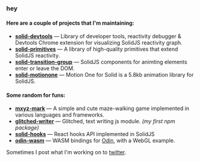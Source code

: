 ### hey

#### Here are a couple of projects that I'm maintaining:

- **[solid-devtools](https://github.com/thetarnav/solid-devtools)** — Library of developer tools, reactivity debugger & Devtools Chrome extension for visualizing SolidJS reactivity graph.
- **[solid-primitives](https://primitives.solidjs.community)** — A library of high-quality primitives that extend SolidJS reactivity.
- **[solid-transition-group](https://github.com/solidjs-community/solid-transition-group)** — SolidJS components for animting elements enter or leave the DOM.
- **[solid-motionone](https://github.com/solidjs-community/solid-motionone)** — Motion One for Solid is a 5.8kb animation library for SolidJS.

#### Some random for funs:

- **[mxyz-mark](https://github.com/thetarnav/mxyz-mark)** — A simple and cute maze-walking game implemented in various languages and frameworks.
- **[glitched-writer](https://github.com/thetarnav/glitched-writer)** — Glitched, text writing js module. *(my first npm package)*
- **[solid-hooks](https://github.com/thetarnav/solid-hooks)** — React hooks API implemented in SolidJS
- **[odin-wasm](https://github.com/thetarnav/odin-wasm)** — WASM bindings for [Odin](http://odin-lang.org/), with a WebGL example.

Sometimes I post what I'm working on to [twitter](https://twitter.com/thetarnav).
